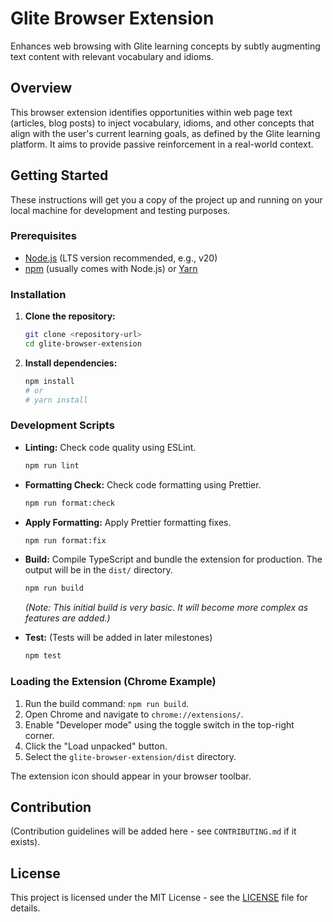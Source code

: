 # Glite Browser Extension

Enhances web browsing with Glite learning concepts by subtly augmenting text content with relevant vocabulary and idioms.

## Overview

This browser extension identifies opportunities within web page text (articles, blog posts) to inject vocabulary, idioms, and other concepts that align with the user's current learning goals, as defined by the Glite learning platform. It aims to provide passive reinforcement in a real-world context.

## Getting Started

These instructions will get you a copy of the project up and running on your local machine for development and testing purposes.

### Prerequisites

- [Node.js](https://nodejs.org/) (LTS version recommended, e.g., v20)
- [npm](https://www.npmjs.com/) (usually comes with Node.js) or [Yarn](https://yarnpkg.com/)

### Installation

1.  **Clone the repository:**

    ```bash
    git clone <repository-url>
    cd glite-browser-extension
    ```

2.  **Install dependencies:**
    ```bash
    npm install
    # or
    # yarn install
    ```

### Development Scripts

- **Linting:** Check code quality using ESLint.

  ```bash
  npm run lint
  ```

- **Formatting Check:** Check code formatting using Prettier.

  ```bash
  npm run format:check
  ```

- **Apply Formatting:** Apply Prettier formatting fixes.

  ```bash
  npm run format:fix
  ```

- **Build:** Compile TypeScript and bundle the extension for production. The output will be in the `dist/` directory.

  ```bash
  npm run build
  ```

  _(Note: This initial build is very basic. It will become more complex as features are added.)_

- **Test:** (Tests will be added in later milestones)
  ```bash
  npm test
  ```

### Loading the Extension (Chrome Example)

1.  Run the build command: `npm run build`.
2.  Open Chrome and navigate to `chrome://extensions/`.
3.  Enable "Developer mode" using the toggle switch in the top-right corner.
4.  Click the "Load unpacked" button.
5.  Select the `glite-browser-extension/dist` directory.

The extension icon should appear in your browser toolbar.

## Contribution

(Contribution guidelines will be added here - see `CONTRIBUTING.md` if it exists).

## License

This project is licensed under the MIT License - see the [LICENSE](LICENSE) file for details.
